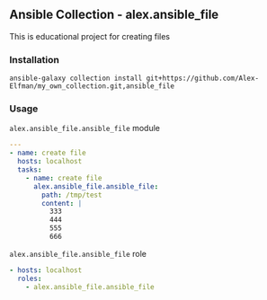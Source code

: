 ## Ansible Collection - alex.ansible_file

This is educational project for creating files

### Installation

```console
ansible-galaxy collection install git+https://github.com/Alex-Elfman/my_own_collection.git,ansible_file 
```

### Usage

`alex.ansible_file.ansible_file` module

```yaml
---
- name: create file
  hosts: localhost
  tasks:
    - name: create file
      alex.ansible_file.ansible_file:
        path: /tmp/test
        content: |
          333
          444
          555
          666
```
`alex.ansible_file.ansible_file` role

```yaml
- hosts: localhost
  roles:
    - alex.ansible_file.ansible_file
```
